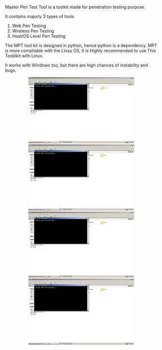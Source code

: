 Master Pen Test Tool is a toolkit made for penetration testing purpose.

It contains majorly 3 types of tools
1) Web Pen Testing
2) Wireless Pen Testing
3) Host/OS Level Pen Testing

The MPT tool kit is designed in python, hence python is a dependency. 
MPT is more compitable with the Linxu OS, It is Highly recommended to use
This Tooklkit with Linux.

It works with Windows too, but there are high chances of instability and bugs.

<p align="center">
  <img src="/screenshots/1.jpeg" width="350" >
  <img src="/screenshots/1.jpeg" width="350" >
  <img src="/screenshots/1.jpeg" width="350" >
  <img src="/screenshots/1.jpeg" width="350" >
</p>
